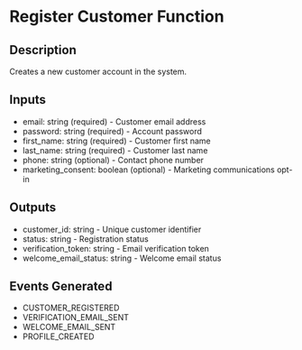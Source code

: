 # Register Customer Function

## Description
Creates a new customer account in the system.

## Inputs
- email: string (required) - Customer email address
- password: string (required) - Account password
- first_name: string (required) - Customer first name
- last_name: string (required) - Customer last name
- phone: string (optional) - Contact phone number
- marketing_consent: boolean (optional) - Marketing communications opt-in

## Outputs
- customer_id: string - Unique customer identifier
- status: string - Registration status
- verification_token: string - Email verification token
- welcome_email_status: string - Welcome email status

## Events Generated
- CUSTOMER_REGISTERED
- VERIFICATION_EMAIL_SENT
- WELCOME_EMAIL_SENT
- PROFILE_CREATED